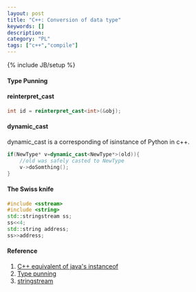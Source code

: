```yaml
---
layout: post
title: "C++: Conversion of data type"
keywords: []
description: 
category: "PL"
tags: ["c++","compile"]
---
```

{% include JB/setup %}

#### Type Punning


#### reinterpret\_cast
```cpp
int id = reinterpret_cast<int>(&obj);
```

#### dynamic\_cast
dynamic\_cast is a corresponding of isinstance of Python in c++.

```cpp
if(NewType* v=dynamic_cast<NewType*>(old)){
	//old was safely casted to NewType
	v->doSomthing();
}
```

#### The Swiss knife

```cpp
#include <sstream>
#include <string>
std::stringstream ss;
ss<<4;
std::string address;
ss>>address;
```





#### Reference
1. [C++ equivalent of java's instanceof](https://stackoverflow.com/questions/500493/c-equivalent-of-javas-instanceof)
2. [Type punning](https://www.youtube.com/watch?v=8egZ_5GA9Bc)
3. [stringstream](http://www.cplusplus.com/reference/sstream/stringstream/stringstream/)
